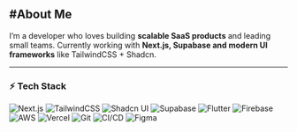 #About Me
---

I’m a developer who loves building **scalable SaaS products** and leading small teams. Currently working with **Next.js, Supabase and modern UI frameworks** like TailwindCSS + Shadcn.  

---

### ⚡ Tech Stack  
![Next.js](https://img.shields.io/badge/next.js-000000?style=flat&logo=nextdotjs&logoColor=white)   ![TailwindCSS](https://img.shields.io/badge/tailwindcss-%2338B2AC.svg?style=flat&logo=tailwind-css&logoColor=white)  ![Shadcn UI](https://img.shields.io/badge/shadcn-000000.svg?style=flat&logo=radix-ui&logoColor=white) ![Supabase](https://img.shields.io/badge/supabase-3ECF8E.svg?style=flat&logo=supabase&logoColor=white)  ![Flutter](https://img.shields.io/badge/flutter-%2302569B.svg?style=flat&logo=flutter&logoColor=white)  ![Firebase](https://img.shields.io/badge/firebase-%23039BE5.svg?style=flat&logo=firebase) ![AWS](https://img.shields.io/badge/Amazon_AWS-%23FF9900.svg?style=flat&logo=amazon-aws&logoColor=white)  ![Vercel](https://img.shields.io/badge/vercel-000000?style=flat&logo=vercel&logoColor=white) ![Git](https://img.shields.io/badge/git-%23F05033.svg?style=flat&logo=git&logoColor=white) ![CI/CD](https://img.shields.io/badge/CI%2FCD-%2300C7B7.svg?style=flat&logo=githubactions&logoColor=white)
  ![Figma](https://img.shields.io/badge/figma-%23F24E1E.svg?style=flat&logo=figma&logoColor=white)   

